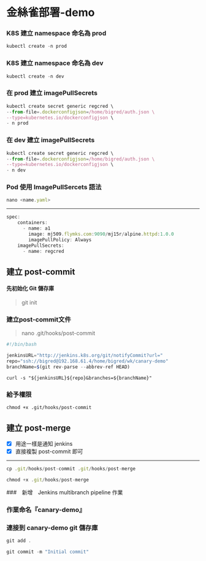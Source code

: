 # 金絲雀部署-demo

### K8S 建立 namespace 命名為 prod
```js
kubectl create -n prod
```
### K8S 建立 namespace 命名為 dev
```js
kubectl create -n dev
```

### 在 prod 建立 imagePullSecrets
```js
kubectl create secret generic regcred \
--from-file=.dockerconfigjson=/home/bigred/auth.json \
--type=kubernetes.io/dockerconfigjson \
- n prod
```
### 在 dev 建立 imagePullSecrets
```js
kubectl create secret generic regcred \
--from-file=.dockerconfigjson=/home/bigred/auth.json \
--type=kubernetes.io/dockerconfigjson \
- n dev
```

### Pod 使用 ImagePullSercets 語法
```js
nano <name.yaml>
```
----
```js
spec:
    containers:
      - name: a1
        image: mj509.flymks.com:9090/mj15r/alpine.httpd:1.0.0
        imagePullPolicy: Always
    imagePullSecrets:
      - name: regcred
```

## 建立 post-commit
#### 先初始化 Git 儲存庫
> git init
### 建立post-commit文件  
>nano .git/hooks/post-commit
```js  
#!/bin/bash

jenkinsURL="http://jenkins.k8s.org/git/notifyCommit?url="
repo="ssh://bigred@192.168.61.4/home/bigred/wk/canary-demo"
branchName=$(git rev-parse --abbrev-ref HEAD)
```
    curl -s "${jenkinsURL}${repo}&branches=${branchName}"

### 給予權限
    chmod +x .git/hooks/post-commit


## 建立 post-merge
 - [x] 用途一樣是通知 jenkins
 - [x] 直接複製 post-commit 即可
---
```js
cp .git/hooks/post-commit .git/hooks/post-merge
```
```js
chmod +x .git/hooks/post-merge
```

###　新增　Jenkins multibranch pipeline 作業
### 作業命名『canary-demo』
### 連接到 canary-demo git 儲存庫
```js
git add .
```
```js
git commit -m "Initial commit"
```
